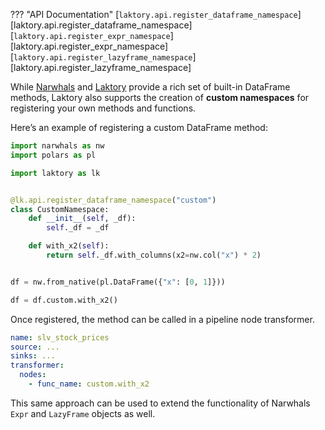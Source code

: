 ??? "API Documentation"
    [`laktory.api.register_dataframe_namespace`][laktory.api.register_dataframe_namespace]<br>
    [`laktory.api.register_expr_namespace`][laktory.api.register_expr_namespace]<br>
    [`laktory.api.register_lazyframe_namespace`][laktory.api.register_lazyframe_namespace]<br>

While [Narwhals](https://narwhals-dev.github.io/narwhals/) and [Laktory](extension_laktory.md) provide a rich set of
built-in DataFrame methods, Laktory also supports the creation of **custom namespaces** for registering your own
methods and functions.  

Here’s an example of registering a custom DataFrame method:

```py
import narwhals as nw
import polars as pl

import laktory as lk


@lk.api.register_dataframe_namespace("custom")
class CustomNamespace:
    def __init__(self, _df):
        self._df = _df

    def with_x2(self):
        return self._df.with_columns(x2=nw.col("x") * 2)


df = nw.from_native(pl.DataFrame({"x": [0, 1]}))

df = df.custom.with_x2()
```

Once registered, the method can be called in a pipeline node transformer.
```yaml
name: slv_stock_prices
source: ...
sinks: ...
transformer:
  nodes:
    - func_name: custom.with_x2
```

This same approach can be used to extend the functionality of Narwhals `Expr` and `LazyFrame` objects as well.